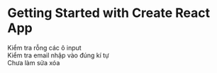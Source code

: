# Getting Started with Create React App
Kiểm tra rỗng các ô input
</br>
Kiểm tra email nhập vào đúng kí tự
</br>
Chưa làm sửa xóa

